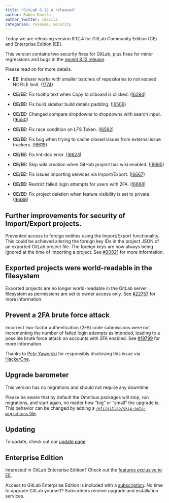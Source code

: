 ```yaml
---
title: "GitLab 8.12.4 released"
author: Rubén Dávila
author_twitter: rdavila
categories: release, security
---
```


Today we are releasing version 8.12.4 for GitLab Community Edition (CE) and
Enterprise Edition (EE).

This version contains two security fixes for GitLab, plus fixes for minor regressions and bugs in the [recent 8.12
release](/2016/09/22/gitlab-8-12-released).

Please read on for more details.

<!-- more -->

- **EE:** Indexer works with smaller batches of repositories to not exceed NOFILE limit. ([!774])

- **CE/EE:** Fix tooltip text when Copy to cliboard is clicked. ([!6294])
- **CE/EE:** Fix build sidebar build details padding. ([!6506])
- **CE/EE:** Changed compare dropdowns to dropdowns with search input. ([!6550])
- **CE/EE:** Fix race condition on LFS Token. ([!6592])
- **CE/EE:** Fix bug when trying to cache closed issues from external issue trackers. ([!6619])
- **CE/EE:** Fix lint-doc error. ([!6623])
- **CE/EE:** Skip wiki creation when GitHub project has wiki enabled. ([!6665])
- **CE/EE:** Fix issues importing services via Import/Export. ([!6667])
- **CE/EE:** Restrict failed login attempts for users with 2FA. ([!6668])
- **CE/EE:** Fix project deletion when feature visibility is set to private. ([!6688])

[!774]: https://gitlab.com/gitlab-org/gitlab-ee/merge_requests/774

[!6294]: https://gitlab.com/gitlab-org/gitlab-ce/merge_requests/6294
[!6506]: https://gitlab.com/gitlab-org/gitlab-ce/merge_requests/6506
[!6550]: https://gitlab.com/gitlab-org/gitlab-ce/merge_requests/6550
[!6592]: https://gitlab.com/gitlab-org/gitlab-ce/merge_requests/6592
[!6619]: https://gitlab.com/gitlab-org/gitlab-ce/merge_requests/6619
[!6623]: https://gitlab.com/gitlab-org/gitlab-ce/merge_requests/6623
[!6665]: https://gitlab.com/gitlab-org/gitlab-ce/merge_requests/6665
[!6667]: https://gitlab.com/gitlab-org/gitlab-ce/merge_requests/6667
[!6668]: https://gitlab.com/gitlab-org/gitlab-ce/merge_requests/6668
[!6688]: https://gitlab.com/gitlab-org/gitlab-ce/merge_requests/6688


## Further improvements for security of Import/Export projects.

Prevented access to foreign entities using the Import/Export functionality. This could be achieved altering the foreign key IDs in the project JSON of an exported GitLab project file. The foreign keys are now always being ignored at the time of importing a project. See [#20821] for more information.

[#20821]: https://gitlab.com/gitlab-org/gitlab-ce/issues/20821

## Exported projects were world-readable in the filesystem

Exported projects are no longer world-readable in the GitLab server filesystem as permissions are set to owner access only. See [#22757] for more information.

[#22757]: https://gitlab.com/gitlab-org/gitlab-ce/issues/22757

## Prevent a 2FA brute force attack

Incorrect two-factor authentication (2FA) code submissions were not incrementing
the number of failed login attempts as intended, leading to a possible brute
force attack on accounts with 2FA enabled. See [#19799] for more information.

Thanks to [Pete Yaworski](https://twitter.com/yaworsk) for responsibly
disclosing this issue via [HackerOne](https://hackerone.com/gitlab).

[#19799]: https://gitlab.com/gitlab-org/gitlab-ce/issues/19799

## Upgrade barometer

This version has no migrations and should not require any downtime.

Please be aware that by default the Omnibus packages will stop, run migrations,
and start again, no matter how “big” or “small” the upgrade is. This behavior
can be changed by adding a [`/etc/gitlab/skip-auto-migrations`
file](http://doc.gitlab.com/omnibus/update/README.html).

## Updating

To update, check out our [update page](https://about.gitlab.com/update/).

## Enterprise Edition

Interested in GitLab Enterprise Edition? Check out the [features exclusive to
EE](https://about.gitlab.com/features/#enterprise).

Access to GitLab Enterprise Edition is included with a [subscription](https://about.gitlab.com/pricing/).
No time to upgrade GitLab yourself? Subscribers receive upgrade and installation
services.

